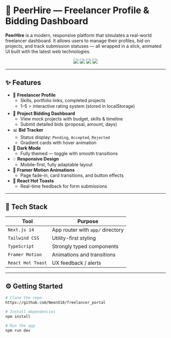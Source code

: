 # 🚀 PeerHire — Freelancer Profile & Bidding Dashboard

**PeerHire** is a modern, responsive platform that simulates a real-world freelancer dashboard. It allows users to manage their profiles, bid on projects, and track submission statuses — all wrapped in a slick, animated UI built with the latest web technologies.

<div align="center">
  <img src="https://img.shields.io/badge/Next.js-14-blue" />
  <img src="https://img.shields.io/badge/TailwindCSS-v4-38bdf8" />
  <img src="https://img.shields.io/badge/TypeScript-%230074c1" />
  <img src="https://img.shields.io/badge/FramerMotion-%23e26ee5" />
</div>

---

## ✨ Features

- 🎯 **Freelancer Profile**
  - Skills, portfolio links, completed projects
  - 1–5 ⭐ interactive rating system (stored in localStorage)
- 📁 **Project Bidding Dashboard**
  - View mock projects with budget, skills & timeline
  - Submit detailed bids (proposal, amount, days)
- 📊 **Bid Tracker**
  - Status display: `Pending`, `Accepted`, `Rejected`
  - Gradient cards with hover animation
- 🌙 **Dark Mode**
  - Fully themed — toggle with smooth transitions
- 💡 **Responsive Design**
  - Mobile-first, fully adaptable layout
- 🧈 **Framer Motion Animations**
  - Page fade-in, card transitions, and button effects
- 🔔 **React Hot Toasts**
  - Real-time feedback for form submissions

---

## 🔧 Tech Stack

| Tool              | Purpose                          |
| ----------------- | -------------------------------- |
| `Next.js 14`      | App router with `app/` directory |
| `Tailwind CSS`    | Utility-first styling            |
| `TypeScript`      | Strongly typed components        |
| `Framer Motion`   | Animations and transitions       |
| `React Hot Toast` | UX feedback / alerts             |

---

## ⚙️ Getting Started

```bash
# Clone the repo
https://github.com/NeonX18/freelancer_portal

# Install dependencies
npm install

# Run the app
npm run dev


```
